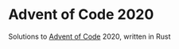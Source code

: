 # Advent of Code 2020

Solutions to [Advent of Code](https://adventofcode.com/2020/about) 2020, written in Rust
